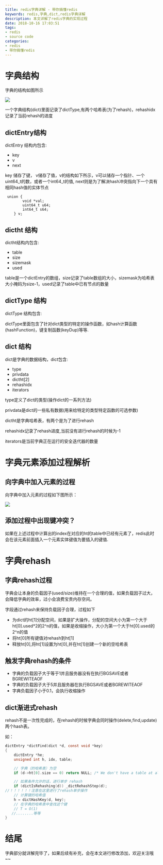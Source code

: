 ```yaml
---
title: redis字典详解 - 带你搞懂redis
keywords: redis,字典,dict,redis字典详解
description: 本文详解了redis字典的实现过程
date: 2018-10-16 17:03:51
tags:
- redis
- source code
categories: 
- redis
- 带你搞懂redis
---
```


# 字典结构
字典的结构如图所示

![](http://ord4xgm8c.bkt.clouddn.com/18-10-16/20844585.jpg)

一个字典结构(dict)里面记录了dictType,有两个哈希表(为了rehash)，rehashidx记录了当前rehash的进度

## dictEntry结构
dictEntry 结构内包含:

- key
- v
- next

key 储存了键， v储存了值，v的结构如下所示，v可以储存一个指针、一个uint64_t的数，或者一个int64_t的值, next则是为了解决hash冲突指向下一个具有相同hash值的实体节点

```
 union {
        void *val;
        uint64_t u64;
        int64_t s64;
    } v;
```

## dictht 结构

dictht结构内包含:

- table
- size
- sizemask
- used

table是一个dictEntry的数组，size记录了table数组的大小，sizemask为哈希表大小掩码为size-1，used记录了table中已有节点的数量

## dictType 结构

dictType 结构包含:

dictType里面包含了针对dict类型的特定的操作函数，如hash计算函数(hashFunction)，键复制函数(keyDup)等等.

## dict 结构
dict是字典的数据结构，dict包含:
- type
- privdata
- dictht[2]
- rehashidx
- iterators

type定义了dict的类型(操作dict的一系列方法)

privdata是dict的一些私有数据(用来给特定的类型特定函数的可选参数)

dictht是字典哈希表，有两个是为了进行rehash

rehashidx记录了rehash进度,当前没有进行rehash的时候为-1

iterators是当前字典正在运行的安全迭代器的数量

# 字典元素添加过程解析

## 向字典中加入元素的过程

向字典中加入元素的过程如下图所示：

![](http://ord4xgm8c.bkt.clouddn.com/18-10-16/10173922.jpg)

## 添加过程中出现键冲突？

如果在上述过程中计算出的index在对应的ht的table中已经有元素了，redis此时会在该元素前面插入一个元素实体键值为要插入的键值.

# 字典rehash

## 字典rehash过程

字典会让本身的负载因子(used/size)维持在一个合理的值，如果负载因子过大，会降低字典的效率，过小会浪费宝贵内存空间。

字段通过rehash来保持负载因子合理，过程如下

- 为dict的ht[1]分配空间，如果是扩大操作，分配的空间大小为第一个大于ht[0].used*2的2^n的值，如果是收缩操作，大小为第一个大于ht[0].used的2^n的值
- 将ht[0]所有键值对rehash到ht[1]
- 释放ht[0],将ht[1]设置为ht[0],并在ht[1]创建一个新的空哈希表

## 触发字典rehash的条件

- 字典的负载因子大于等于1并且服务器没有在执行BGSAVE或者BGREWITEAOF
- 字典的负载因子大于5并且服务器在执行BGSAVE或者BGREWITEAOF
- 字典负载因子小于0.1，会执行收缩操作

## dict渐进式rehash

rehash不是一次性完成的，在rehash的时候字典会同时操作(delete,find,update)两个hash表。

如：
```c
dictEntry *dictFind(dict *d, const void *key)
{
    dictEntry *he;
    unsigned int h, idx, table;

    // 字典（的哈希表）为空
    if (d->ht[0].size == 0) return NULL; /* We don't have a table at all */

    // 如果条件允许的话，进行单步 rehash
    if (dictIsRehashing(d)) _dictRehashStep(d);
//！！！！！！注意在这里进行了rehash单步操作
    // 计算键的哈希值
    h = dictHashKey(d, key);
    // 在字典的哈希表中查找这个键
    // T = O(1)
   //........等等
}
```

# 结尾
字典部分就详解完毕了，如果后续有补充，会在本文进行修改添加，欢迎关注哦~~